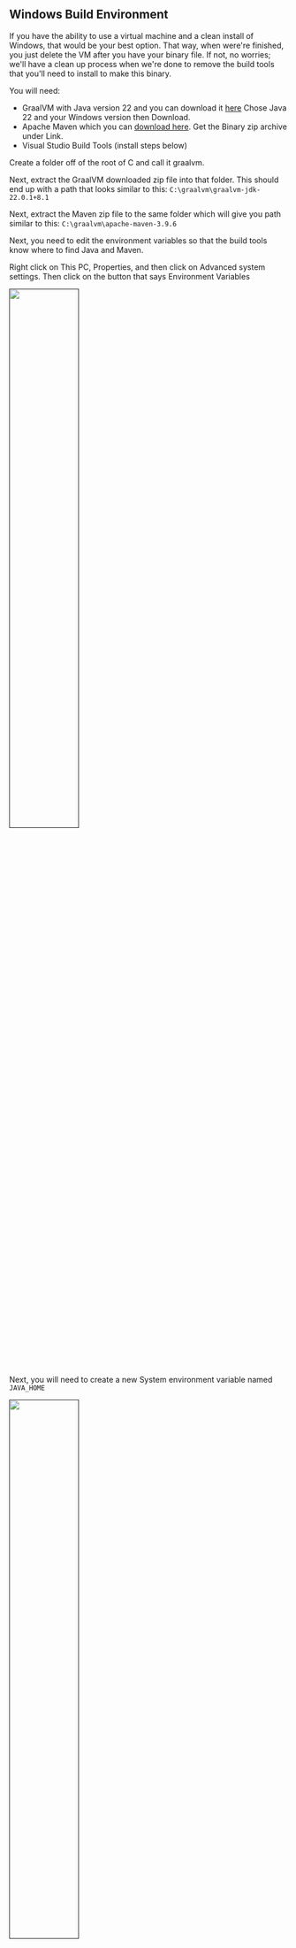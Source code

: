 ## Windows Build Environment

If you have the ability to use a virtual machine and a clean install of Windows, that would be your best option. That
way, when were're finished, you just delete the VM after you have your binary file. If not, no worries; we'll have a
clean up process when we're done to remove the build tools that you'll need to install to make this binary.

You will need:

* GraalVM with Java version 22 and you can download it [here](https://www.graalvm.org/downloads/#)
  Chose Java 22 and your Windows version then Download.
* Apache Maven which you can [download here](https://maven.apache.org/download.cgi). Get the Binary zip archive under
  Link.
* Visual Studio Build Tools (install steps below)

Create a folder off of the root of C and call it graalvm.

Next, extract the GraalVM downloaded zip file into that folder. This should end up with a path that looks similar to
this: `C:\graalvm\graalvm-jdk-22.0.1+8.1`

Next, extract the Maven zip file to the same folder which will give you path similar to
this: `C:\graalvm\apache-maven-3.9.6`

Next, you need to edit the environment variables so that the build tools know where to find Java and Maven.

Right click on This PC, Properties, and then click on Advanced system settings. Then click on the button that says
Environment
Variables

[<img src="../img/Win1.png" width="50%">]()

Next, you will need to create a new System environment variable named `JAVA_HOME`

[<img src="../img/Win21.png" width="50%">]()

The path needs to be the path that you extracted the graalvm zip file and it should look similar to whats in the picture
above.

Next, you need to edit the Path environment variable under System variables by double clicking it, then click New and
add a path to the `bin` folder of both GraalVM and Apache Maven and they should end up looking similar to this:

[<img src="../img/Win3.png" width="50%">]()

Keep clicking OK to get out of those windows.

Next, we need to install `winget` which will streamline the install of the remaining tools that we need to install.

Open a Powershell as administrator by tapping the Windows key on your keyboard, then just type in powershell and click
on the Run as Administarator oprion.

[<img src="../img/WinGit1.png" width="90%">]()

Once powershell is open, run this:

```bash
Add-AppxPackage -RegisterByFamilyName -MainPackage Microsoft.DesktopAppInstaller_8wekyb3d8bbwe
```

You can close powershell now.

But here's the thing ... I don't know why, but after you run that command, it takes some time for the `winget` program
to actually install, and you won't see anything indicating that it is installing or that it was installed ... you just
have to wait. In my case, I tried opening and re-opening a CMD shell (fastest way to do that is to hold down the Windows
key, press `R` type `cmd` and hit enter) and typing `winget` to see if it was installed but
after several minutes, it wasn't so I just went and did other stuff for a while then came back like 15 minutes later and
opened a `CMD` shell,
typed in `winget` and walla! There it was!

Once that is working, you can install `git` like this:

```bash
winget install --id Git.Git -e --source winget
```

That install you will see happening in real time. Once it's installed, you need to exit out of the cmd shell and open a
new one so that the changes it makes to the path are applied to the active shell.

Once git is installed, we need to install the Visual Studio Tools. Start by installing the installer:

```bash
winget install Microsoft.VisualStudio.2022.BuildTools --exact
```

After that completes, open the installer by tapping the Windows key, then click on the installer.

[<img src="../img/WinVS1.png" width="70%">]()

When that opens, click on these items in the order that they are numbered:

[<img src="../img/WinVS2.png" width="100%">]()

1) Workloads
2) Desktop Development with C++
3) Make sure all the same boxes are checked and if there are no exact matches, get the latest version of each option
   checked.
4) If your Internet connection is more than 50 megabits, chose `Install While Downloading` if less than that, chose the
   option to download first then install.
5) Click on `Modify`

Go get some coffee ... or water ... nuke some popcorn ... this will take some time.

You will see it downloading ...

[<img src="../img/WinVS3.png" width="100%">]()

Then when you see this message

[<img src="../img/WinVS4.png" width="100%">]()

You can close the installer.

Now, open a `CMD` window (again, the easiest way to do that is to hold down the Windows key on your keyboard and then
press `R`; then type in `cmd` and hit enter)

Next, create a github folder off the root

```bash
mkdir C:\github
cd C:\github
```

type: `mvn --version` and hit enter. You should see something that looks like this:

[<img src="../img/Win4.png" width="100%">]()

Go back to the [README](../README.md) 
